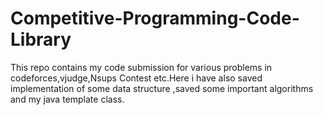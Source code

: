 # Competitive-Programming-Code-Library
This repo contains my code submission for various problems in codeforces,vjudge,Nsups Contest etc.Here i have also saved implementation of some data structure ,saved some important algorithms and my java template class.
